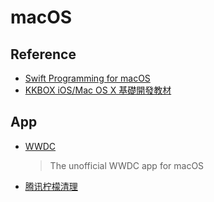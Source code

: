 # macOS

## Reference

- [Swift Programming for macOS](https://gavinw.me/swift-macos)
- [KKBOX iOS/Mac OS X 基礎開發教材](https://github.com/KKBOX/kkbox-ios-dev)

## App

- [WWDC](https://github.com/insidegui/WWDC)
    > The unofficial WWDC app for macOS
- [腾讯柠檬清理](https://github.com/Tencent/lemon-cleaner)
